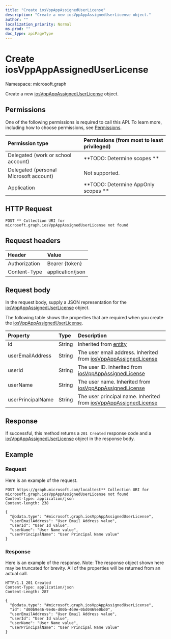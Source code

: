 ```yaml
---
title: "Create iosVppAppAssignedUserLicense"
description: "Create a new iosVppAppAssignedUserLicense object."
author: ""
localization_priority: Normal
ms.prod: ""
doc_type: apiPageType
---
```


# Create iosVppAppAssignedUserLicense

Namespace: microsoft.graph

Create a new [iosVppAppAssignedUserLicense](../resources/iosvppappassigneduserlicense.md) object.

## Permissions
One of the following permissions is required to call this API. To learn more, including how to choose permissions, see [Permissions](/concepts/permissions-reference.md).

|Permission type|Permissions (from most to least privileged)|
|:---|:---|
|Delegated (work or school account)|**TODO: Determine scopes **|
|Delegated (personal Microsoft account)|Not supported.|
|Application|**TODO: Determine AppOnly scopes **|

## HTTP Request
<!-- {
  "blockType": "ignored"
}
-->
``` http
POST ** Collection URI for microsoft.graph.iosVppAppAssignedUserLicense not found
```

## Request headers
|Header|Value|
|:---|:---|
|Authorization|Bearer {token}|
|Content-Type|application/json|

## Request body
In the request body, supply a JSON representation for the [iosVppAppAssignedUserLicense](../resources/iosvppappassigneduserlicense.md) object.

The following table shows the properties that are required when you create the [iosVppAppAssignedUserLicense](../resources/iosvppappassigneduserlicense.md).

|Property|Type|Description|
|:---|:---|:---|
|id|String| Inherited from [entity](../resources/entity.md)|
|userEmailAddress|String|The user email address. Inherited from [iosVppAppAssignedLicense](../resources/intune-apps-iosvppappassignedlicense.md)|
|userId|String|The user ID. Inherited from [iosVppAppAssignedLicense](../resources/intune-apps-iosvppappassignedlicense.md)|
|userName|String|The user name. Inherited from [iosVppAppAssignedLicense](../resources/intune-apps-iosvppappassignedlicense.md)|
|userPrincipalName|String|The user principal name. Inherited from [iosVppAppAssignedLicense](../resources/intune-apps-iosvppappassignedlicense.md)|



## Response
If successful, this method returns a `201 Created` response code and a [iosVppAppAssignedUserLicense](../resources/iosvppappassigneduserlicense.md) object in the response body.

## Example

### Request
Here is an example of the request.
<!-- {
  "blockType": "request",
  "name": "create_iosvppappassigneduserlicense_from_"
}
-->
``` http
POST https://graph.microsoft.com/localtest** Collection URI for microsoft.graph.iosVppAppAssignedUserLicense not found
Content-type: application/json
Content-length: 238

{
  "@odata.type": "#microsoft.graph.iosVppAppAssignedUserLicense",
  "userEmailAddress": "User Email Address value",
  "userId": "User Id value",
  "userName": "User Name value",
  "userPrincipalName": "User Principal Name value"
}
```

### Response
Here is an example of the response. Note: The response object shown here may be truncated for brevity. All of the properties will be returned from an actual call.
<!-- {
  "blockType": "response",
  "truncated": true,
  "@odata.type": "microsoft.graph.iosvppappassigneduserlicense"
}
-->
``` http
HTTP/1.1 201 Created
Content-Type: application/json
Content-Length: 287

{
  "@odata.type": "#microsoft.graph.iosVppAppAssignedUserLicense",
  "id": "d00b9e46-9e46-d00b-469e-0bd0469e0bd0",
  "userEmailAddress": "User Email Address value",
  "userId": "User Id value",
  "userName": "User Name value",
  "userPrincipalName": "User Principal Name value"
}
```

